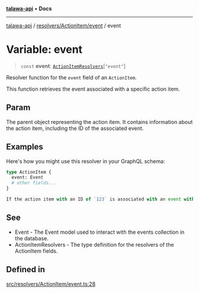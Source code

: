 [**talawa-api**](../../../../README.md) • **Docs**

***

[talawa-api](../../../../modules.md) / [resolvers/ActionItem/event](../README.md) / event

# Variable: event

> `const` **event**: [`ActionItemResolvers`](../../../../types/generatedGraphQLTypes/type-aliases/ActionItemResolvers.md)\[`"event"`\]

Resolver function for the `event` field of an `ActionItem`.

This function retrieves the event associated with a specific action item.

## Param

The parent object representing the action item. It contains information about the action item, including the ID of the associated event.

## Examples

Here's how you might use this resolver in your GraphQL schema:

```graphql
type ActionItem {
  event: Event
  # other fields...
}
```

```ts
If the action item with an ID of `123` is associated with an event with an ID of `789`, this resolver will find the event with the ID `789` in the database and return its information.
```

## See

 - Event - The Event model used to interact with the events collection in the database.
 - ActionItemResolvers - The type definition for the resolvers of the ActionItem fields.

## Defined in

[src/resolvers/ActionItem/event.ts:28](https://github.com/PalisadoesFoundation/talawa-api/blob/fe65d855b3d1e3e4af621340e7e8bfa0325634c1/src/resolvers/ActionItem/event.ts#L28)
